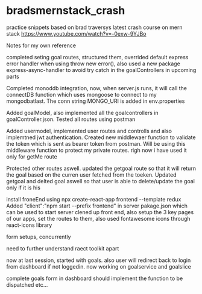 # bradsmernstack_crash
practice snippets based on brad traversys latest crash course on mern stack https://www.youtube.com/watch?v=-0exw-9YJBo




Notes for my own reference

completed seting goal routes, structured them, overrided default express error handler when using throw new error(), also used a new package express-async-handler to avoid try catch in the goalControllers in upcoming parts

Completed monoddb integration, now, when server.js runs, it will call the connectDB function which uses mongoose to connect to my mongodbatlast. The conn string MONGO_URI is added in env.properties

Added goalModel, also implemented all the goalcontrollers in goalController.json. Tested all routes using postman

Added usermodel, implemented user routes and controlls and also implemtned jwt authentication. Created new middlewaer function to validate the token which is sent as bearer token from postman. Will be using this middleware function to protect my private routes. righ now i have used it only for getMe route 

Protected other routes aswell. updated the getgoal route so that it will return the goal based on the curren user fetched from the toeken. Updated getgoal and delted goal aswell so that user is able to delete/update the goal only if it is his


install froneEnd using npx create-react-app frontend --template redux
Added  "client":"npm start --prefix frontend" in server pakage.json which can be used to start server
clened up front end, also setup the 3 key pages of our apps, set the routes to them, also used fontawesome icons through react-icons library

form setups, concurrently


need to further understand raect toolkit apart

now at last session, started with goals. also user will redirect back to login from dashboard if not loggedin. now working on goalservice and goalslice

complete goals form in dashboard should implement the function to be dispatched etc...
